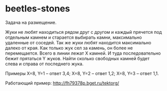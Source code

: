 # beetles-stones
Задача на размещение.

Жуки не любят находиться рядом друг с другом и каждый прячется под отдельным камнем и старается выбирать камни, максимально удаленные от соседей.
Так же жуки любят находится максимально далеко от края. Как только жук сел за камень, он более не перемещается.
Всего в линии лежат X камней. И туда последовательно бежит прятаться Y жуков.
Найти сколько свободных камней будет слева и справа от последнего жука.

Примеры
    X=8, Y=1 – ответ 3,4;
    X=8, Y=2 – ответ 1,2;
    X=8, Y=3 – ответ 1,1.

Работающий пример: http://fh79378p.bget.ru/tektorg/
